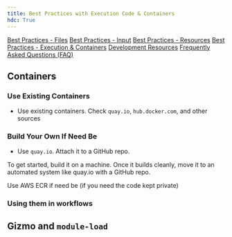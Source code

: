 ```yaml
---
title: Best Practices with Execution Code & Containers
hdc: True
---
```


[Best Practices - Files](/hdc/workflows/building/best_practices_files/)
[Best Practices - Input](/hdc/workflows/building/best_practices_input/)
[Best Practices - Resources](/hdc/workflows/building/best_practices_resources/)
[Best Practices - Execution & Containers](/hdc/workflows/building/best_practices_container/)
[Development Resources](/hdc/workflows/building/development_resources/)
[Frequently Asked Questions (FAQ)](/hdc/workflows/building/faq/)

## Containers


### Use Existing Containers

* Use existing containers. Check `quay.io`, `hub.docker.com`, and other sources


### Build Your Own If Need Be

* Use `quay.io`. Attach it to a GitHub repo.

To get started, build it on a machine. Once it builds cleanly, move it to an automated system like quay.io with a GitHub repo.

Use AWS ECR if need be (if you need the code kept private)

### Using them in workflows


## Gizmo and `module-load`

